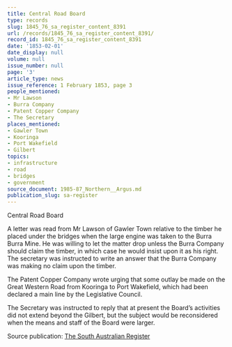 ```yaml
---
title: Central Road Board
type: records
slug: 1845_76_sa_register_content_8391
url: /records/1845_76_sa_register_content_8391/
record_id: 1845_76_sa_register_content_8391
date: '1853-02-01'
date_display: null
volume: null
issue_number: null
page: '3'
article_type: news
issue_reference: 1 February 1853, page 3
people_mentioned:
- Mr Lawson
- Burra Company
- Patent Copper Company
- The Secretary
places_mentioned:
- Gawler Town
- Kooringa
- Port Wakefield
- Gilbert
topics:
- infrastructure
- road
- bridges
- government
source_document: 1985-87_Northern__Argus.md
publication_slug: sa-register
---
```


Central Road Board

A letter was read from Mr Lawson of Gawler Town relative to the timber he placed under the bridges when the large engine was taken to the Burra Burra Mine.  He was willing to let the matter drop unless the Burra Company should claim the timber, in which case he would insist upon it as his right.  The secretary was instructed to write an answer that the Burra Company was making no claim upon the timber.

The Patent Copper Company wrote urging that some outlay be made on the Great Western Road from Kooringa to Port Wakefield, which had been declared a main line by the Legislative Council.

The Secretary was instructed to reply that at present the Board’s activities did not extend beyond the Gilbert, but the subject would be reconsidered when the means and staff of the Board were larger.

Source publication: [The South Australian Register](/publications/sa-register/)

